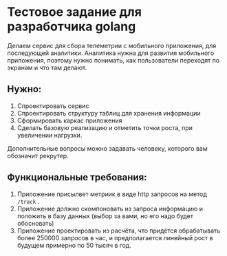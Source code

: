 # Тестовое задание для разработчика golang

Делаем сервис для сбора телеметрии с мобильного приложения, для последующей аналитики. Аналитика нужна для развития мобильного приложения, поэтому нужно понимать, как пользователи переходят по экранам и что там делают.

## Нужно:

1. Спроектировать сервис
2. Спроектировать структуру таблиц для хранения информации
3. Сформировать каркас приложения
4. Сделать базовую реализацию и отметить точки роста, при увеличении нагрузки.

Дополнительные вопросы можно задавать человеку, которого вам обозначит рекрутер.

## Функциональные требования:

1. Приложение присылвет метриик в виде http запросов на метод ```/track``` .
2. Приложение должно скомпоновать из запроса информацию и положить в базу данных (выбор за вами, но его надо будет обосновать)
3. Приложение проектировать из расчёта, что придётся обрабатывать более 250000 запросов в час, и предполагается линейный рост в будущем примерно по 50 тысяч в год.